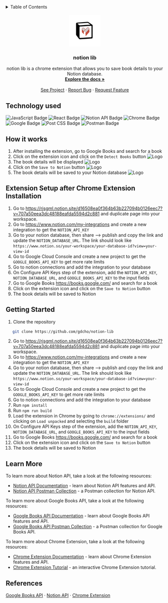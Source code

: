 <!-- TABLE OF CONTENTS -->
<details>
  <summary>Table of Contents</summary>
  <ol>
    <li>
      <a href="#technology-used">Technology used</a>      
    </li>
    <li><a href="#getting-started">Getting started</a></li>
    <li><a href="#file-contents-of-folder">File Contents of folder</a></li>
    <li><a href="#learn-more">Learn More</a></li>
    <li><a href="#references">References</a></li>
  </ol>
</details>
<br />
<div align="center">
  <a href="https://github.com/gdcho/notion-lib">
    <img src="/public/book.png" alt="Logo" width="100" height="100">
  </a>

  <h3 align="center">notion lib</h3>

  <p align="center">
    notion lib is a chrome extension that allows you to save book details to your Notion database.
    <br />
    <a href="https://github.com/gdcho/notion-lib"><strong>Explore the docs »</strong></a>
    <br />
    <br />
    <a href="https://github.com/gdcho/notion-lib">See Project</a>
    ·
    <a href="https://github.com/gdcho/notion-lib/issues">Report Bug</a>
    ·
    <a href="https://github.com/gdcho/notion-lib/issues">Request Feature</a>
  </p>
</div>

## Technology used

![JavaScript Badge](https://img.shields.io/badge/JavaScript-F7DF1E?style=for-the-badge&logo=JavaScript&logoColor=white)
![React Badge](https://img.shields.io/badge/React-61DAFB?logo=react&logoColor=000&style=for-the-badge)
![Notion API Badge](https://img.shields.io/badge/Notion%20API-000000?style=for-the-badge&logo=notion&logoColor=white)
![Chrome Badge](https://img.shields.io/badge/Chrome-4285F4?style=for-the-badge&logo=google-chrome&logoColor=white)
![Google Badge](https://img.shields.io/badge/Google%20Books-4285F4?style=for-the-badge&logo=google&logoColor=white)
![Post CSS Badge](https://img.shields.io/badge/PostCSS-DD3A0A?style=for-the-badge&logo=postcss&logoColor=white)
![Postman Badge](https://img.shields.io/badge/Postman-FF6C37?style=for-the-badge&logo=postman&logoColor=white)

## How it works

1. After installing the extension, go to Google Books and search for a book
2. Click on the extension icon and click on the `Detect Books` button
   <img src="/public/images/stepOne.png" alt="Logo" width="auto" height="auto">
3. The book details will be displayed
   <img src="/public/images/stepTwo.png" alt="Logo" width="auto" height="auto">
4. Click on the `Save to Notion` button
   <img src="/public/images/stepThree.png" alt="Logo" width="auto" height="auto">
5. The book details will be saved to your Notion database
   <img src="/public/images/lastStep.png" alt="Logo" width="auto" height="auto">

## Extension Setup after Chrome Extension Installation

1. Go to https://rjsgml.notion.site/d16508ea0f364b63b227094b0126eec7?v=707a50eea3dc48188eafda5594d2c881 and duplicate page into your workspace.
2. Go to https://www.notion.com/my-integrations and create a new integration to get the `NOTION_API_KEY`
3. Go to your notion database, then share --> publish and copy the link and update the `NOTION_DATABASE_URL`. The link should look like `https://www.notion.so/your-workspace/your-database-id?view=your-view-id`
4. Go to Google Cloud Console and create a new project to get the `GOOGLE_BOOKS_API_KEY` to get more rate limits
5. Go to notion connections and add the integration to your database
6. On Configure API Keys step of the extension, add the `NOTION_API_KEY`, `NOTION_DATABASE_URL`, and `GOOGLE_BOOKS_API_KEY` to the input fields
7. Go to Google Books https://books.google.com/ and search for a book
8. Click on the extension icon and click on the `Save to Notion` button
9. The book details will be saved to Notion

## Getting Started

1. Clone the repository

```sh
   git clone https://github.com/gdcho/notion-lib
```

2. Go to https://rjsgml.notion.site/d16508ea0f364b63b227094b0126eec7?v=707a50eea3dc48188eafda5594d2c881 and duplicate page into your workspace.
3. Go to https://www.notion.com/my-integrations and create a new integration to get the `NOTION_API_KEY`
4. Go to your notion database, then share --> publish and copy the link and update the `NOTION_DATABASE_URL`. The link should look like `https://www.notion.so/your-workspace/your-database-id?view=your-view-id`
5. Go to Google Cloud Console and create a new project to get the `GOOGLE_BOOKS_API_KEY` to get more rate limits
6. Go to notion connections and add the integration to your database
7. Run `npm install`
8. Run `npm run build`
9. Load the extension in Chrome by going to `chrome://extensions/` and clicking on `Load unpacked` and selecting the `build` folder
10. On Configure API Keys step of the extension, add the `NOTION_API_KEY`, `NOTION_DATABASE_URL`, and `GOOGLE_BOOKS_API_KEY` to the input fields
11. Go to Google Books https://books.google.com/ and search for a book
12. Click on the extension icon and click on the `Save to Notion` button
13. The book details will be saved to Notion

## Learn More

To learn more about Notion API, take a look at the following resources:

- [Notion API Documentation](https://developers.notion.com/) - learn about Notion API features and API.
- [Notion API Postman Collection](https://www.postman.com/notionhq/workspace/notion-api/) - a Postman collection for Notion API.

To learn more about Google Books API, take a look at the following resources:

- [Google Books API Documentation](https://developers.google.com/books) - learn about Google Books API features and API.
- [Google Books API Postman Collection](https://www.postman.com/postman/workspace/commerce-api/collection/12959542-3af65ab4-e837-44fa-909f-243d118ccc6c) - a Postman collection for Google Books API.

To learn more about Chrome Extension, take a look at the following resources:

- [Chrome Extension Documentation](https://developer.chrome.com/docs/extensions/mv3/getstarted/) - learn about Chrome Extension features and API.
- [Chrome Extension Tutorial](https://developer.chrome.com/docs/extensions/mv3/getstarted/) - an interactive Chrome Extension tutorial.

## References

[Google Books API](https://developers.google.com/books) ·
[Notion API](https://developers.notion.com/) ·
[Chrome Extension](https://developer.chrome.com/docs/extensions/mv3/getstarted/)
